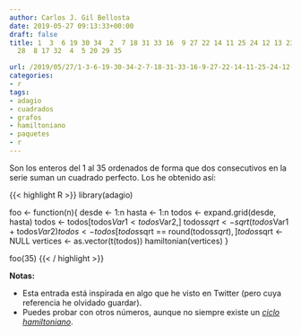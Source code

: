 ```yaml
---
author: Carlos J. Gil Bellosta
date: 2019-05-27 09:13:33+00:00
draft: false
title: 1  3  6 19 30 34  2  7 18 31 33 16  9 27 22 14 11 25 24 12 13 23 26 10 15 21
  28  8 17 32  4  5 20 29 35

url: /2019/05/27/1-3-6-19-30-34-2-7-18-31-33-16-9-27-22-14-11-25-24-12-13-23-26-10-15-21-28-8-17-32-4-5-20-29-35/
categories:
- r
tags:
- adagio
- cuadrados
- grafos
- hamiltoniano
- paquetes
- r
---
```


Son los enteros del 1 al 35 ordenados de forma que dos consecutivos en la serie suman un cuadrado perfecto. Los he obtenido así:

{{< highlight R >}}
library(adagio)

foo <- function(n){
    desde <- 1:n
    hasta <- 1:n
    todos <- expand.grid(desde, hasta)
    todos <- todos[todos$Var1 < todos$Var2,]
    todos$sqrt <- sqrt(todos$Var1 + todos$Var2)
    todos <- todos[todos$sqrt == round(todos$sqrt),]
    todos$sqrt <- NULL
    vertices <- as.vector(t(todos))
    hamiltonian(vertices)
}

foo(35)
{{< / highlight >}}

**Notas:**

* Esta entrada está inspirada en algo que he visto en Twitter (pero cuya referencia he olvidado guardar).
* Puedes probar con otros números, aunque no siempre existe un _[ciclo hamiltoniano](https://en.wikipedia.org/wiki/Hamiltonian_path)_.

